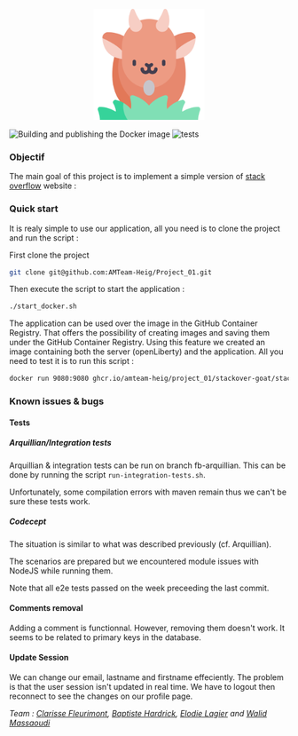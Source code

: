 <p align="center">
  <img width="200" height="200" src=src/main/webapp/assets/img/goat.png>
</p> 

![Building and publishing the Docker image](https://github.com/AMTeam-Heig/Project_01/workflows/Building%20and%20publishing%20the%20Docker%20image/badge.svg) ![tests](https://github.com/AMTeam-Heig/Project_01/workflows/tests/badge.svg)

 
### Objectif
The main goal of this project is to implement a simple version of [stack overflow](https://stackoverflow.com/) website :

### Quick start

It is realy simple to use our application, all you need is to clone the project and run the script :

First clone the project 
```bash
git clone git@github.com:AMTeam-Heig/Project_01.git
```
Then execute  the script to start the application :
```bash
./start_docker.sh
```

The application can be used over the image in the GitHub Container Registry. That offers the possibility of creating images and saving them under the GitHub Container Registry. Using this feature we created an image containing both the server (openLiberty) and the application.
All you need to test it is to run this script : 
 ```bash
docker run 9080:9080 ghcr.io/amteam-heig/project_01/stackover-goat/stackovergoat:latest
 ```
 
 ### Known issues & bugs
 
 #### Tests
 
 ##### Arquillian/Integration tests
 
 Arquillian & integration tests can be run on branch fb-arquillian. This can be done by running the script ```run-integration-tests.sh```.
 
 Unfortunately, some compilation errors with maven remain thus we can't be sure these tests work.
 
 ##### Codecept
 
 The situation is similar to what was described previously (cf. Arquillian). 
 
 The scenarios are prepared but we encountered module issues with NodeJS while running them.
 
 Note that all e2e tests passed on the week preceeding the last commit.
 
 #### Comments removal
 
 Adding a comment is functionnal. However, removing them doesn't work. It seems to be related to primary keys in the database.
 
 #### Update Session
 
 We can change our email, lastname and firstname effeciently. The problem is that the user session isn't updated in real time. We have to logout then reconnect to see the changes on our profile page.

_Team : [Clarisse Fleurimont](https://github.com/Stellucidam), [Baptiste Hardrick](https://github.com/batach31), [Elodie Lagier](https://github.com/CosmicElodie) and [Walid Massaoudi](https://github.com/ChickenLivesMatter)_
